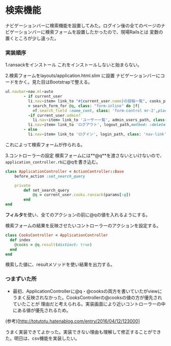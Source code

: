 # 検索機能  

ナビゲーションバーに検索機能を設置してみた。ログイン後の全てのページのナビゲーションバーに検索フォームを設置したかったので、現場Railsとは
変数の置くところが少し違った。

### 実装順序  

1.ransackをインストール
これをインストールしないと始まらない。

2.検索フォームをlayouts/application.html.slim に設置
ナビゲーションバーにコードをかく。見た目はBootstrapで整える。
```rb
ul.navbar-nav.ml-auto
        - if current_user
          li.nav-item= link_to "#{current_user.name}の投稿一覧", cooks_path, class: 'nav-link mr-2'
          = search_form_for @q, class: "form-inline" do |f| 
            =f.search_field :name_cont, class: 'form-control mr-2',placeholder: "料理名"
          -if current_user.admin?
            li.nav-item= link_to 'ユーザー一覧', admin_users_path, class: 'nav-link mr-2'
          li.nav-item= link_to 'ログアウト', logout_path,method: :delete, class: 'nav-link mr-2'
        - else
          li.nav-item= link_to 'ログイン', login_path, class: 'nav-link' 
```
これによって検索フォームが作られる。

3.コントローラーの設定
検索フォームには**@q**を渡さないといけないので、```application_controller.rb```に@qを書き込む。
```rb
class ApplicationController < ActionController::Base
    before_action :set_search_query

    private
        def set_search_query
            @q = current_user.cooks.ransack(params[:q])
        end
end
```
**フィルタ**を使い、全てのアクションの前に@qの値を入れるようにする。

検索フォームの結果を反映させたいコントローラーのアクションを設定する。  
```rb
class CooksController < ApplicationController
  def index
    @cooks = @q.result(distinct: true)
  end
end
```
検索した値に、resultメソッドを使い結果を出力する。

### つまずいた所

- 最初、ApplicationControllerに@q・@cooksの両方を書いていたがviewにうまく反映されなかった。CooksControllerの@cooksの値の方が優先されていたことが
理由だと考えられる。実装画面により近いコントローラーの中にある値が優先されるため。

(参考)[http://totutotu.hatenablog.com/entry/2016/04/12/123000]

うまく実装できてよかった。実装できない理由も理解して修正することができた。明日は、csv機能を実装したい。
